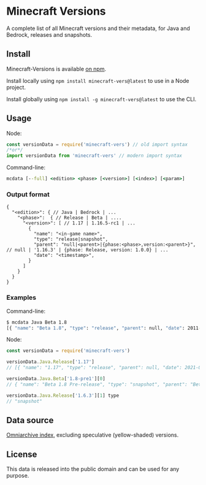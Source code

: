 # Minecraft Versions

A complete list of all Minecraft versions and their metadata, for Java and Bedrock, releases and snapshots.

## Install

Minecraft-Versions is available [on npm](https://npmjs.com/package/minecraft-vers).

Install locally using `npm install minecraft-vers@latest` to use in a Node project.

Install globally using `npm install -g minecraft-vers@latest` to use the CLI.

## Usage

Node:

```js
const versionData = require('minecraft-vers') // old import syntax
/*or*/
import versionData from 'minecraft-vers' // modern import syntax
```

Command-line:

```cmd
mcdata [--full] <edition> <phase> [<version>] [<index>] [<param>]
```

### Output format

```jsonc
{
  "<edition>": { // Java | Bedrock | ...
    "<phase>":  { // Release | Beta | ....
      "<version>": [ // 1.17 | 1.16.5-rc1 | ...
        {
          "name": "<in-game name>",
          "type": "release|snapshot",
          "parent": "null|<parent>|{phase:<phase>,version:<parent>}", // null | '1.16.3' | {phase: Release, version: 1.0.0} | ...
          "date": "<timestamp>",
        }
      ]
    }
  }
}
```

### Examples

Command-line:

```cmd
$ mcdata Java Beta 1.8
[{ "name": "Beta 1.8", "type": "release", "parent": null, "date": 2011-09-14 }]
```

Node:

```js
const versionData = require('minecraft-vers')

versionData.Java.Release['1.17']
// [{ "name": "1.17", "type": "release", "parent": null, "date": 2021-06-08 }]

versionData.Java.Beta['1.8-pre1'][0]
// { "name": "Beta 1.8 Pre-release", "type": "snapshot", "parent": "Beta 1.8", "date": 2011-09-08 }

versionData.Java.Release['1.6.3'][1] type
// "snapshot"
```

## Data source

[Omniarchive index](https://docs.google.com/spreadsheets/d/1OCxMNQLeZJi4BlKKwHx2OlzktKiLEwFXnmCrSdAFwYQ/htmlview), excluding speculative (yellow-shaded) versions.

## License

This data is released into the public domain and can be used for any purpose.
